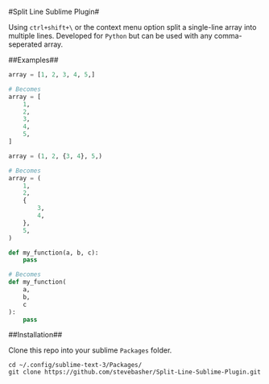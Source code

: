 
#Split Line Sublime Plugin#

Using `ctrl+shift+\` or the context menu option split a single-line array into multiple lines. Developed for `Python` but can be used with any comma-seperated array.

##Examples##

```python
array = [1, 2, 3, 4, 5,]

# Becomes
array = [
	1,
	2,
	3,
	4,
	5,
]
```

```python
array = (1, 2, {3, 4}, 5,)

# Becomes
array = (
	1,
	2,
	{
		3,
		4,
	},
	5,
)
```

```python
def my_function(a, b, c):
	pass

# Becomes
def my_function(
	a,
	b,
	c
):
	pass
```

##Installation##

Clone this repo into your sublime `Packages` folder.

```
cd ~/.config/sublime-text-3/Packages/
git clone https://github.com/stevebasher/Split-Line-Sublime-Plugin.git
```
